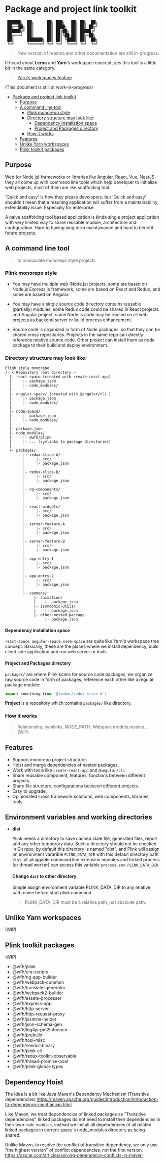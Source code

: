 # Package and project link toolkit

```
 ██████╗  ██╗      ██╗ ███╗   ██╗ ██╗  ██╗ 
 ██╔══██╗ ██║      ██║ ████╗  ██║ ██║ ██╔╝ 
 ██████╔╝ ██║      ██║ ██╔██╗ ██║ █████╔╝  
 ██╔═══╝  ██║      ██║ ██║╚██╗██║ ██╔═██╗  
 ██║      ███████╗ ██║ ██║ ╚████║ ██║  ██╗ 
 ╚═╝      ╚══════╝ ╚═╝ ╚═╝  ╚═══╝ ╚═╝  ╚═╝ 
```
> New version of readme and other documentation are still in-progress.

If heard about **Lerna** and **Yarn**'s workspace concept, yes this tool is a little bit in the same category.
> [Yarn's workspaces feature](https://yarnpkg.com/features/workspaces)

(This document is still at work-in-progress)

- [Package and project link toolkit](#package-and-project-link-toolkit)
  - [Purpose](#purpose)
  - [A command line tool](#a-command-line-tool)
    - [Plink monorepo style](#plink-monorepo-style)
    - [Directory structure may look like:](#directory-structure-may-look-like)
      - [Dependency installation space](#dependency-installation-space)
      - [Project and Packages directory](#project-and-packages-directory)
    - [How it works](#how-it-works)
  - [Features](#features)
  - [Unlike Yarn workspaces](#unlike-yarn-workspaces)
  - [Plink toolkit packages](#plink-toolkit-packages)
## Purpose
Web (or Node.js) frameworks or libraries like Angular, React, Vue, NestJS, they all come up with command line tools which help developer to initialize web projects, most of them are like scaffolding tool.

'Quick and easy' is how they please developers. but 'Quick and easy' shouldn't mean that a resulting application will suffer from a maintainability, extendibility issue. Especially for enterprise.

A naive scaffolding tool based application is kinda single project application with very limited way to share reusable module, architecture and configuration. Hard to having long term maintainance and hard to benefit future projects.

## A command line tool
 > to manipulate monorepo style projects
### Plink monorepo style
- You may have multiple web (Node.js) projects, some are based on Node.js Express.js framework, some are based on React and Redux, and some are based on Angular.

- You may have a single source code directory contains reusable (partially) modules, some Redux code could be shared in React projects and Angular project, some Node.js code may be reused on all web projects as backend server or build process enhancement.

- Source code is organized in form of Node packages, so that they can be shared cross repositaries. Projects in the same repo can directly reference relative source code. Other project can install them as node package to their build and deploy environment.

### Directory structure may look like:
```
Plink style monorepo
/- < Repository root directory >
  |- react-space (created with create-react-app)
  |     |- package.json
  |     |- node_modules/
  |
  |- angular-space/ (created with @angular/cli )
  |     |- package.json
  |     |- node_modules/
  |
  |- node-space/
  |     |- package.json
  |     |- node_modules/
  |
  |- package.json
  |- node_modules/
  |     |- @wfh/plink
  |     |- ... (symlinks to package directories)
  |     
  +- packages/
        |- redux-slice-A/
        |     |- src/
        |     |- package.json
        |
        |- redux-slice-B/
        |     |- src/
        |     |- package.json
        |
        |- ng-components/
        |     |- src/
        |     |- package.json
        |
        |- react-widgets/
        |     |- src/
        |     |- package.json
        |
        |- server-feature-A
        |     |- src/
        |     |- package.json
        |
        |- server-feature-B
        |     |- src/
        |     |- package.json
        |
        |- app-entry-1
        |     |- src/
        |     |- package.json
        |
        |- app-entry-2
        |     |- src/
        |     |- package.json
        |
        |- commons/
             |- animation/
             |    |- package.json
             |- isomophic-utils/
             |    |- package.json
             |- other-nested-package...
                  |- package.json

```
#### Dependency installation space
`react-space`, `angular-space`, `node-space` are quite like Yarn's workspace tree concept. Basically, these are the places where we install dependency, build client side application and run web server or tools.

#### Project and Packages directory
`packages/` are where Plink scans for source code packages, we organize raw source code in form of packages, reference each other like a regular package module:
```js
import something from '@foobar/redux-slice-A';
```

**Project** is a repository which contains `packages/` like directory.

### How it works
> Relationship, symlinks, NODE_PATH, Webpack module.resolve...
(WIP)

## Features
 - Support monorepo project structure.
 - Hoist and merge dependencies of nested packages.
 - Work with tools like `create-react-app` and `@angular/cli`
 - Share reusable component, features, functions between different projects.
 - Share file structure, configurations between different projects.
 - Easy to upgrade.
 - Opinionated cross framework solutions, web components, libraries, tools.

## Environment variables and working directories
- **dist**

  Plink needs a directory to save cached state file, generated files, report and any other temporary data.
  Such a directory should not be checked in Git repo, by default this directory is named "dist", and Plink will assign an
  environment vararible `PLINK_DATA_DIR` with this default directory path `dist`, all pluggable command line extension modules and
  forked process (or thread worker) can access this variable `process.env.PLINK_DATA_DIR`.
  #### Change `dist` to other directory

  Simple assign environment variable PLINK_DATA_DIR to any relative path name before start plink command.
  > PLINK_DATA_DIR must be a relative path, not absolute path.

## Unlike Yarn workspaces
(WIP)

## Plink toolkit packages
(WIP)
- @wfh/plink
- @wfh/cra-scripts
- @wfh/ng-app-builder
- @wfh/webpack-common
- @wfh/translate-generator
- @wfh/webpack2-builder
- @wfh/assets-processer
- @wfh/express-app
- @wfh/http-server
- @wfh/http-request-proxy
- @wfh/jasmine-helper
- @wfh/json-schema-gen
- @wfh/log4js-pm2intercom
- @wfh/prebuild
- @wfh/tool-misc
- @wfh/vendor-binary
- @wfh/plink-cli
- @wfh/redux-toolkit-observable
- @wfh/thread-promise-pool
- @wfh/plink-global-types

## Dependency Hoist

The idea is a bit like Java Maven's Dependency Mechanism (Transitive dependencies)
https://maven.apache.org/guides/introduction/introduction-to-dependency-mechanism.html

Like Maven, we treat dependencies of linked packages as "Transitive dependencies", linked packages do not need to
install their dependencies in their own `node_modules`, instead we install all dependencies of all related linked
packages in current space's node_modules directory as being shared.

Unlike Maven, to resolve the conflict of transitive dependency, we only use "the highest version" of conflict dependencies, not the first version. https://dzone.com/articles/solving-dependency-conflicts-in-maven
